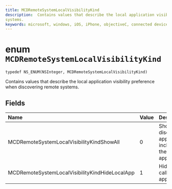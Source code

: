 ```yaml
---
title: MCDRemoteSystemLocalVisibilityKind
description:  Contains values that describe the local application visibility preference when discovering remote
systems.
keywords: microsoft, windows, iOS, iPhone, objectiveC, connected devices, Project Rome
---
```


# enum `MCDRemoteSystemLocalVisibilityKind` 

```
typedef NS_ENUM(NSInteger, MCDRemoteSystemLocalVisibilityKind)
```  
Contains values that describe the local application visibility preference when discovering remote
systems.

## Fields

| Name                              | Value | Description                    |
|:----------------------------------|:------|:-------------------------------|
| MCDRemoteSystemLocalVisibilityKindShowAll | 0 | Show all discoverable applications, including the calling app.
| MCDRemoteSystemLocalVisibilityKindHideLocalApp | 1 | Hide the calling application.